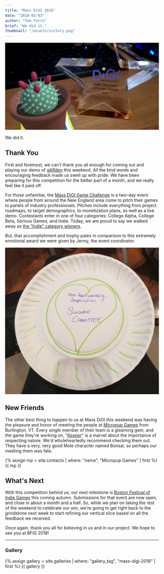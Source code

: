 ```yaml
---
title: "Mass DiGI 2018"
date: "2018-03-03"
author: "Tom Farro"
brief: "We did it."
thumbnail: "/assets/victory.png"
---
```


![victory](../assets/victory.png)

We did it.

<!--more-->

## Thank You

First and foremost, we can't thank you all enough for coming out and playing our demo of [gARden][garden] this weekend. All the kind words and encouraging feedback made us swell up with pride. We have been preparing for this competition for the better part of a month, and we really feel like it paid off.

For those unfamiliar, the [Mass DiGI Game Challenge][massdigi] is a two-day event where people from around the New England area come to pitch their games to panels of industry professionals. Pitches include everything from project roadmaps, to target demographics, to monetization plans, as well as a live demo. Contestants enter in one of four categories: College Alpha, College Beta, Serious Games, and Indie. Today, we are proud to say we walked away as [the “Indie” category winners][winner].

But, that accomplishment and trophy pales in comparison to this extremely emotional award we were given by Jenny, the event coordinator.

![heartfelt](../assets/gallery/mass-digi-2018/8.jpg)

## New Friends

The other best thing to happen to us at Mass DiGI this weekend was having the pleasure and honor of meeting the people at [Micropup Games][micropup] from Burlington, VT. Every single member of their team is a gleaming gem, and the game they're working on, "<i>[Keeper][keeper]</i>" is a marvel about the importance of respecting nature. We'd wholeheartedly recommend checking them out. They have a very, very good Mole character named Bonsai, so perhaps our meeting them was fate.

<div class="contact">
{% assign mp = site.contacts | where: "name", "Micropup Games" | first %}
{{ mp }}
</div>

## What's Next

With this competition behind us, our next milestone is [Boston Festival of Indie Games][bfig] this coming autumn. Submissions for that event are now open, and close in about a month and a half. So, while we plan on taking the rest of the weekend to celebrate our win, we're going to get right back to the grindstone next week to start refining our vertical slice based on all the feedback we received. 

Once again, thank you all for believing in us and in our project. We hope to see you at BFIG 2018!

<div>
  <hr>
  <h3 id="gallery">Gallery</h3>
  {% assign gallery = site.galleries | where: "gallery_tag", "mass-digi-2018" | first %}
  {{ gallery }}
</div>

[garden]: ../games/garden
[massdigi]: https://www.massdigi.org/gamechallenge/
[winner]: https://www.massdigi.org/sip-blog/2018-massdigi-game-challenge-winners-3-3-18/
[micropup]: https://twitter.com/MicropupGames
[keeper]: https://vimeo.com/243470834 
[bfig]: https://www.bostonfig.com/